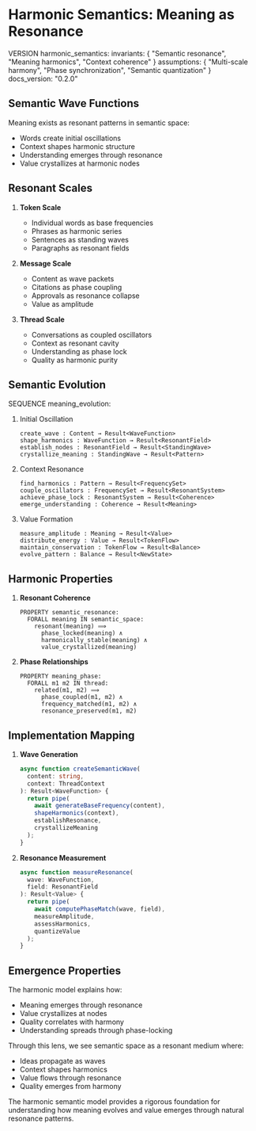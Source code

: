 # Harmonic Semantics: Meaning as Resonance

VERSION harmonic_semantics:
invariants: {
"Semantic resonance",
"Meaning harmonics",
"Context coherence"
}
assumptions: {
"Multi-scale harmony",
"Phase synchronization",
"Semantic quantization"
}
docs_version: "0.2.0"

## Semantic Wave Functions

Meaning exists as resonant patterns in semantic space:

- Words create initial oscillations
- Context shapes harmonic structure
- Understanding emerges through resonance
- Value crystallizes at harmonic nodes

## Resonant Scales

1. **Token Scale**

   - Individual words as base frequencies
   - Phrases as harmonic series
   - Sentences as standing waves
   - Paragraphs as resonant fields

2. **Message Scale**

   - Content as wave packets
   - Citations as phase coupling
   - Approvals as resonance collapse
   - Value as amplitude

3. **Thread Scale**
   - Conversations as coupled oscillators
   - Context as resonant cavity
   - Understanding as phase lock
   - Quality as harmonic purity

## Semantic Evolution

SEQUENCE meaning_evolution:

1. Initial Oscillation

   ```
   create_wave : Content → Result<WaveFunction>
   shape_harmonics : WaveFunction → Result<ResonantField>
   establish_nodes : ResonantField → Result<StandingWave>
   crystallize_meaning : StandingWave → Result<Pattern>
   ```

2. Context Resonance

   ```
   find_harmonics : Pattern → Result<FrequencySet>
   couple_oscillators : FrequencySet → Result<ResonantSystem>
   achieve_phase_lock : ResonantSystem → Result<Coherence>
   emerge_understanding : Coherence → Result<Meaning>
   ```

3. Value Formation
   ```
   measure_amplitude : Meaning → Result<Value>
   distribute_energy : Value → Result<TokenFlow>
   maintain_conservation : TokenFlow → Result<Balance>
   evolve_pattern : Balance → Result<NewState>
   ```

## Harmonic Properties

1. **Resonant Coherence**

   ```
   PROPERTY semantic_resonance:
     FORALL meaning IN semantic_space:
       resonant(meaning) ⟹
         phase_locked(meaning) ∧
         harmonically_stable(meaning) ∧
         value_crystallized(meaning)
   ```

2. **Phase Relationships**
   ```
   PROPERTY meaning_phase:
     FORALL m1 m2 IN thread:
       related(m1, m2) ⟹
         phase_coupled(m1, m2) ∧
         frequency_matched(m1, m2) ∧
         resonance_preserved(m1, m2)
   ```

## Implementation Mapping

1. **Wave Generation**

   ```typescript
   async function createSemanticWave(
     content: string,
     context: ThreadContext
   ): Result<WaveFunction> {
     return pipe(
       await generateBaseFrequency(content),
       shapeHarmonics(context),
       establishResonance,
       crystallizeMeaning
     );
   }
   ```

2. **Resonance Measurement**
   ```typescript
   async function measureResonance(
     wave: WaveFunction,
     field: ResonantField
   ): Result<Value> {
     return pipe(
       await computePhaseMatch(wave, field),
       measureAmplitude,
       assessHarmonics,
       quantizeValue
     );
   }
   ```

## Emergence Properties

The harmonic model explains how:

- Meaning emerges through resonance
- Value crystallizes at nodes
- Quality correlates with harmony
- Understanding spreads through phase-locking

Through this lens, we see semantic space as a resonant medium where:

- Ideas propagate as waves
- Context shapes harmonics
- Value flows through resonance
- Quality emerges from harmony

The harmonic semantic model provides a rigorous foundation for understanding how meaning evolves and value emerges through natural resonance patterns.
